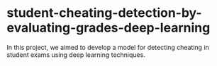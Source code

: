 # student-cheating-detection-by-evaluating-grades-deep-learning
In this project, we aimed to develop a model for detecting cheating in student exams using deep learning techniques. 
